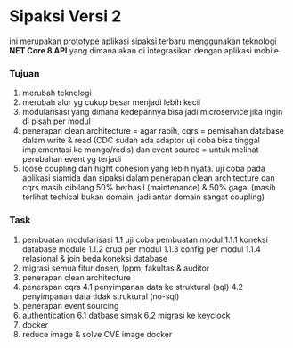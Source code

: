 # Sipaksi Versi 2
ini merupakan prototype aplikasi sipaksi terbaru menggunakan teknologi <b>NET Core 8 API</b> yang dimana akan di integrasikan dengan aplikasi mobile. 

### Tujuan
1. merubah teknologi
2. merubah alur yg cukup besar menjadi lebih kecil
3. modularisasi yang dimana kedepannya bisa jadi microservice jika ingin di pisah per modul
4. penerapan clean architecture = agar rapih, cqrs = pemisahan database dalam write & read (CDC sudah ada  adaptor uji coba bisa tinggal implementasi ke mongo/redis) dan event source = untuk melihat perubahan event yg terjadi
5. loose coupling dan hight cohesion yang lebih nyata. uji coba pada aplikasi siamida dan sipaksi dalam penerapan clean architecture dan cqrs masih dibilang 50% berhasil (maintenance) & 50% gagal (masih terlihat techical bukan domain, jadi antar domain sangat coupling)

### Task
1. pembuatan modularisasi
    1.1 uji coba pembuatan modul
        1.1.1 koneksi database module
        1.1.2 crud per modul
        1.1.3 config per modul
        1.1.4 relasional & join beda koneksi database
2. migrasi semua fitur dosen, lppm, fakultas & auditor
3. penerapan clean architecture
4. penerapan cqrs
    4.1 penyimpanan data ke struktural (sql)
    4.2 penyimpanan data tidak struktural (no-sql)
5. penerapan event sourcing
6. authentication
    6.1 datbase simak
    6.2 migrasi ke keyclock
7. docker
8. reduce image & solve CVE image docker